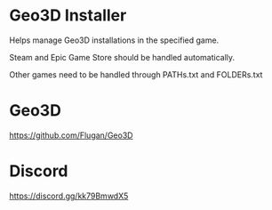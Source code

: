 # Geo3D Installer
Helps manage Geo3D installations in the specified game.

Steam and Epic Game Store should be handled automatically.

Other games need to be handled through PATHs.txt and FOLDERs.txt

# Geo3D
https://github.com/Flugan/Geo3D

# Discord
https://discord.gg/kk79BmwdX5
